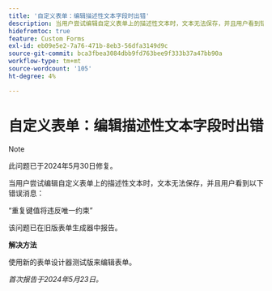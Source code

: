 ```yaml
---
title: '自定义表单：编辑描述性文本字段时出错'
description: 当用户尝试编辑自定义表单上的描述性文本时，文本无法保存，并且用户看到错误消息。 有解决方法可用。
hidefromtoc: true
feature: Custom Forms
exl-id: eb09e5e2-7a76-471b-8eb3-56dfa3149d9c
source-git-commit: bca3fbea3084dbb9fd763bee9f333b37a47bb90a
workflow-type: tm+mt
source-wordcount: '105'
ht-degree: 4%

---
```


# 自定义表单：编辑描述性文本字段时出错

>[!NOTE]
>
>此问题已于2024年5月30日修复。

当用户尝试编辑自定义表单上的描述性文本时，文本无法保存，并且用户看到以下错误消息：

“重复键值将违反唯一约束”

该问题已在旧版表单生成器中报告。

**解决方法**

使用新的表单设计器测试版来编辑表单。

_首次报告于2024年5月23日。_
